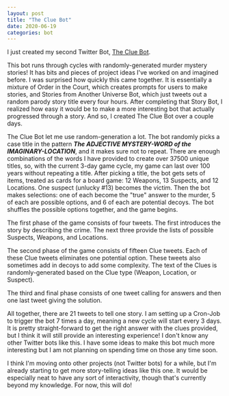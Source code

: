 ```yaml
---
layout: post
title: "The Clue Bot"
date: 2020-06-19
categories: bot
---
```


I just created my second Twitter Bot, [The Clue Bot][clue-bot]. 

This bot runs through cycles with randomly-generated murder mystery stories! It has bits and pieces of
project ideas I've worked on and imagined before. I was surprised how quickly this came together. It is essentially
a mixture of Order in the Court, which creates prompts for users to make stories, and Stories from Another Universe Bot,
which just tweets out a random parody story title every four hours. After completing that Story Bot, I realized 
how easy it would be to make a more interesting bot that actually progressed through a story. And so, I created The Clue Bot
over a couple days. 

The Clue Bot let me use random-generation a lot. 
The bot randomly picks a case title in the pattern ***The ADJECTIVE MYSTERY-WORD of the IMAGINARY-LOCATION***, and it makes sure not to repeat.
There are enough combinations of the words I have provided to create over 37500 unique titles, 
so, with the current 3-day game cycle, my game can last over 100 years without repeating a title. After picking a title,
the bot gets sets of items, treated as cards for a board game: 12 Weapons, 13 Suspects, and 12 Locations. 
One suspect (unlucky #13) becomes the victim. Then the bot makes selections: one of each become the "true" answer to the murder, 
5 of each are possible options, and 6 of each are potential decoys. The bot shuffles the possible options together, and the game begins.

The first phase of the game consists of four tweets. The first introduces the story by describing the crime. 
The next three provide the lists of possible Suspects, Weapons, and Locations.

The second phase of the game consists of fifteen Clue tweets. Each of these Clue tweets eliminates one potential option.
These tweets also sometimes add in decoys to add some complexity. The text of the Clues is randomly-generated based
on the Clue type (Weapon, Location, or Suspect). 

The third and final phase consists of one tweet calling for answers and then one last tweet giving the solution.

All together, there are 21 tweets to tell one story. I am setting up a Cron-Job to trigger the bot 7 times
a day, meaning a new cycle will start every 3 days. It is pretty straight-forward to get the right answer with the 
clues provided, but I 
think it will still provide an interesting experience! I don't know any other Twitter bots like this. I have some ideas
to make this bot much more interesting but I am not planning on spending time on those any time soon.

I think I'm moving onto other projects (not Twitter bots) for a while, but I'm already starting to get more story-telling
ideas like this one. It would be especially neat to have any sort of interactivity, though that's currently beyond
my knowledge. For now, this will do!

[clue-bot]: https://twitter.com/TheClueBot